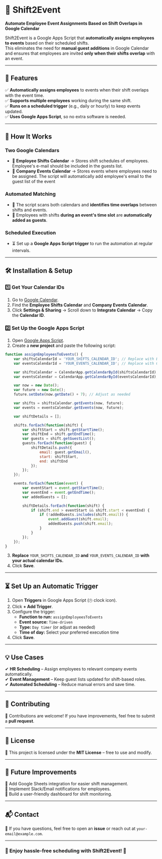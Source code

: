 # 🚀 Shift2Event  
**Automate Employee Event Assignments Based on Shift Overlaps in Google Calendar**  

Shift2Event is a Google Apps Script that **automatically assigns employees to events** based on their scheduled shifts.  
This eliminates the need for **manual guest additions** in Google Calendar and ensures that employees are invited **only when their shifts overlap** with an event.  

---

## 🚀 Features  
✅ **Automatically assigns employees** to events when their shift overlaps with the event time.  
✅ **Supports multiple employees** working during the same shift.  
✅ **Runs on a scheduled trigger** (e.g., daily or hourly) to keep events updated.  
✅ **Uses Google Apps Script**, so no extra software is needed.  

---

## 📌 How It Works  

### **Two Google Calendars**
- 🏢 **Employee Shifts Calendar** → Stores shift schedules of employees. Employee's e-mail should be included in the guests list.
- 📅 **Company Events Calendar** → Stores events where employees need to be assigned. The script will automatically add employee's email to the guest list of the event

### **Automated Matching**
- 🔄 The script scans both calendars and **identifies time overlaps** between shifts and events.  
- 👥 Employees with shifts **during an event's time slot** are **automatically added as guests**.  

### **Scheduled Execution**
- ⏳ Set up a **Google Apps Script trigger** to run the automation at regular intervals.  

---

## 🛠️ Installation & Setup  

### **1️⃣ Get Your Calendar IDs**  
1. Go to [Google Calendar](https://calendar.google.com/).  
2. Find the **Employee Shifts Calendar** and **Company Events Calendar**.  
3. Click **Settings & Sharing** → Scroll down to **Integrate Calendar** → Copy the **Calendar ID**.  

### **2️⃣ Set Up the Google Apps Script**  
1. Open [Google Apps Script](https://script.google.com/).  
2. Create a **new project** and paste the following script:  

```javascript
function assignEmployeesToEvents() {
    var shiftsCalendarId = 'YOUR_SHIFTS_CALENDAR_ID'; // Replace with Employee Shifts Calendar ID
    var eventsCalendarId = 'YOUR_EVENTS_CALENDAR_ID'; // Replace with Company Events Calendar ID

    var shiftsCalendar = CalendarApp.getCalendarById(shiftsCalendarId);
    var eventsCalendar = CalendarApp.getCalendarById(eventsCalendarId);

    var now = new Date();
    var future = new Date();
    future.setDate(now.getDate() + 7); // Adjust as needed

    var shifts = shiftsCalendar.getEvents(now, future);
    var events = eventsCalendar.getEvents(now, future);

    var shiftDetails = [];

    shifts.forEach(function(shift) {
        var shiftStart = shift.getStartTime();
        var shiftEnd = shift.getEndTime();
        var guests = shift.getGuestList();
        guests.forEach(function(guest) {
            shiftDetails.push({
                email: guest.getEmail(),
                start: shiftStart,
                end: shiftEnd
            });
        });
    });

    events.forEach(function(event) {
        var eventStart = event.getStartTime();
        var eventEnd = event.getEndTime();
        var addedGuests = [];

        shiftDetails.forEach(function(shift) {
            if (shift.end > eventStart && shift.start < eventEnd) {
                if (!addedGuests.includes(shift.email)) {
                    event.addGuest(shift.email);
                    addedGuests.push(shift.email);
                }
            }
        });
    });
}
```
3. **Replace** `YOUR_SHIFTS_CALENDAR_ID` **and** `YOUR_EVENTS_CALENDAR_ID` **with your actual calendar IDs.**  
4. Click **Save**.  

---

## ⏳ Set Up an Automatic Trigger  

1. Open **Triggers** in Google Apps Script (`🕒` clock icon).  
2. Click **+ Add Trigger**.  
3. Configure the trigger:  
   - **Function to run:** `assignEmployeesToEvents`  
   - **Event source:** `Time-driven`  
   - **Type:** `Day timer` (or adjust as needed)  
   - **Time of day:** Select your preferred execution time  
4. Click **Save**.   

---

## 💡 Use Cases  
✔ **HR Scheduling** – Assign employees to relevant company events automatically.  
✔ **Event Management** – Keep guest lists updated for shift-based roles.  
✔ **Automated Scheduling** – Reduce manual errors and save time.  

---

## 🤝 Contributing  
🙌 Contributions are welcome! If you have improvements, feel free to submit a **pull request**.  

---

## 📜 License  
📝 This project is licensed under the **MIT License** – free to use and modify.  

---

## 🚀 Future Improvements  
🔹 Add Google Sheets integration for easier shift management.  
🔹 Implement Slack/Email notifications for employees.  
🔹 Build a user-friendly dashboard for shift monitoring.  

---

## 📬 Contact  
📧 If you have questions, feel free to open an **issue** or reach out at `your-email@example.com`.  

---

### **🚀 Enjoy hassle-free scheduling with Shift2Event!** 🎉

